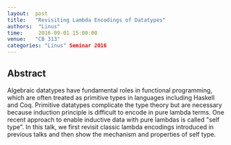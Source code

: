 ```yaml
--- 
layout:  post 
title:   "Revisiting Lambda Encodings of Datatypes"
authors:  "Linus"
time:     2016-09-01 15:00:00
venue:   "CB 313"
categories: "Linus" Seminar 2016
--- 
```

## Abstract

Algebraic datatypes have fundamental roles in functional programming, which
are
often treated as primitive types in languages including Haskell and Coq.
Primitive datatypes complicate the type theory but are necessary because
induction principle is difficult to encode in pure lambda terms. One recent
approach to enable inductive data with pure lambdas is called "self type".
In
this talk, we first revisit classic lambda encodings introduced in previous
talks and then show the mechanism and properties of self type.


